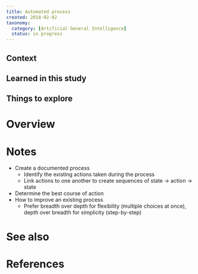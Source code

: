 ```yaml
---
title: Automated process
created: 2018-02-02
taxonomy:
  category: [Artificial General Intelligence]
  status: in progress
---
```


## Context

## Learned in this study

## Things to explore

# Overview

# Notes
* Create a documented process
	* Identify the existing actions taken during the process
	* Link actions to one another to create sequences of state -> action -> state
* Determine the best course of action
* How to improve an existing process
	* Prefer breadth over depth for flexibility (multiple choices at once), depth over breadth for simplicity (step-by-step)

# See also

# References
